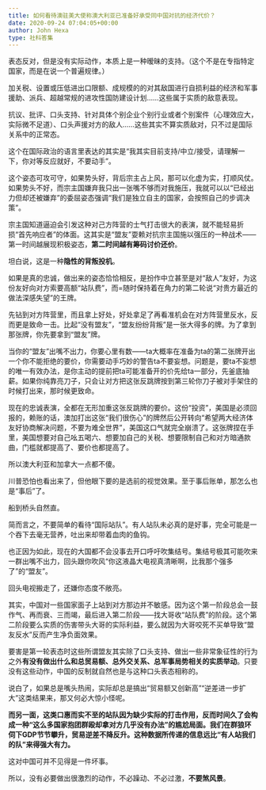 ```yaml
---
title: 如何看待澳驻美大使称澳大利亚已准备好承受同中国对抗的经济代价？
date: 2020-09-24 07:04:05+00:00
author: John Hexa
type: 社科答集
---
```

表态反对，但是没有实际动作，本质上是一种暧昧的支持。（这个不是在专指特定国家，而是在说一个普遍规律。）

加关税、设置或压低进出口限额、成规模的的对其敌国进行自损利益的经济和军事援助、派兵、超越常规的进攻性国防建设计划……这些属于实质的敌意表现。

抗议、批评、口头支持、针对具体个别企业个别行业或者个别案件（心理效应大，实际微不足道）、口头声援对方的敌人……这些其实不算实质敌对，只不过是国际关系中的正常态。

这个在国际政治的语言里表达的其实是“我其实目前支持/中立/接受，请理解一下，你对等反应就好，不要动手”。

这个姿态可攻可守，如果势头好，背后宗主占上风，那可以化虚为实，打顺风仗。如果势头不好，而宗主国嫌弃我只出一张嘴不够而对我施压，我就可以以“已经出力但却还被嫌弃”的委屈姿态强调“我们是独立自主的国家，会按照自己的步调决策”。

宗主国知道逼迫会引发这种对己方阵营的士气打击很大的表演，就不能轻易折损“首先响应者”的体面。这其实是“盟友”耍赖对抗宗主国施以强压的一种战术——第一时间越展现积极姿态，**第二时间越有筹码讨价还价**。

坦白说，这是一种**隐性的背叛投机**。

如果是真的忠诚，做出来的姿态恰恰相反，是扮作中立甚至是对“敌人”友好，为这份友好向对方索要高额“站队费”，而=随时保持着在角力的第二轮说“对贵方最近的做法深感失望”的王牌。

先钻到对方阵营里，而且拿上好处，好处拿足了再看准机会在对方阵营里反水，反而更是致命一击。比起“没有盟友”，“盟友纷纷背叛”是一张大得多的牌。为了拿到那张牌，你先要拿到“盟友”牌。

当你的“盟友”出嘴不出力，你要心里有数——ta大概率在准备为ta的第二张牌开出一个你不能拒绝的要价，你需要动手巧妙的警告ta不要妄想。问题是，要ta不妄想的唯一有效办法，是你主动的提前把ta可能准备开的价先给ta一部分，先釜底抽薪。如果你纯靠亮刀子，只会让对方把这张反跳牌按到第三轮你刀子被对手架住的时候打出来，那时候更致命。

现在的忠诚表演，全都在无形加重这张反跳牌的要价。这份“投资”，美国是必须回报的，赖账的话，澳加打出这张“我们很伤心”的牌然后公开转向“希望两大经济体友好协商解决问题，不要为难全世界”，美国这口气就完全崩溃了。这张牌捏在手里，美国想要对自己吆五喝六、想要加自己的关税、想要限制自己和对方暗通款曲，门槛就都提高了、要价也都提高了。

所以澳大利亚和加拿大一点都不傻。

川普恐怕也看出来了，但他眼下要的是选前的视觉效果。至于事后账单，那怎么也是“事后”了。

船到桥头自然直。

简而言之，不要简单的看待“国际站队”。有人站队未必真的是好事，完全可能是一个吞下去毫无营养，吐出来却带着血肉的鱼钩。

也正因为如此，现在的大国都不会没事去开口呼吁吹集结号。集结号极其可能吹来一群出嘴不出力，回头跟你吹风“你这液晶大电视真清晰啊，比我那个强多了”的“盟友”。

回头电视搬走了，还嫌你态度不敞亮。

其实，中国对一些国家面子上站到对方那边并不敏感。因为这个第一阶段总会一鼓作气、再而衰、三而竭，最后进入第二阶段——找大哥收“站队费”的阶段。这个第二阶段要么实质的伤害带头大哥的实际利益，要么就因为大哥咬死不买单导致“盟友反水”反而产生净负面效果。

要害是第一轮表态时这些所谓盟友其实除了口头支持、做出一些非常象征性的行为之外**有没有做出什么和总贸易额、总外交关系、总军事局势相关的实质举动**。只要没有这些动作，中国的反制就自然也是与这种口头表态相称的。

说白了，如果总是嘴头热闹，实际却总是搞出“贸易额又创新高”“逆差进一步扩大”这类结果来，那又何必大惊小怪呢。

**而另一面，这类口惠而实不至的站队因为缺少实际的打击作用，反而时间久了会构成一种“这么多国家抱团群殴却拿对方几乎没有办法”的尴尬局面。我们在群狼环伺下GDP节节攀升，贸易逆差不降反升。这种数据所传递的信息远比“有人站我们的队”来得强大有力。**

这对中国可并不见得是一件坏事。

所以，没有必要做出很激烈的动作，不必躁动、不必过激，**不要煞风景**。


